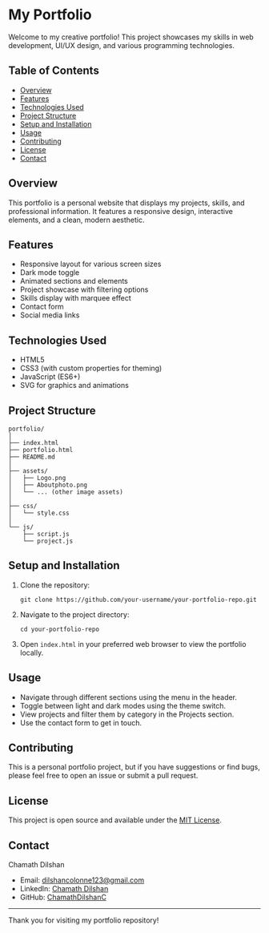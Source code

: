# My Portfolio

Welcome to my creative portfolio! This project showcases my skills in web development, UI/UX design, and various programming technologies.

## Table of Contents
- [Overview](#overview)
- [Features](#features)
- [Technologies Used](#technologies-used)
- [Project Structure](#project-structure)
- [Setup and Installation](#setup-and-installation)
- [Usage](#usage)
- [Contributing](#contributing)
- [License](#license)
- [Contact](#contact)

## Overview

This portfolio is a personal website that displays my projects, skills, and professional information. It features a responsive design, interactive elements, and a clean, modern aesthetic.

## Features

- Responsive layout for various screen sizes
- Dark mode toggle
- Animated sections and elements
- Project showcase with filtering options
- Skills display with marquee effect
- Contact form
- Social media links

## Technologies Used

- HTML5
- CSS3 (with custom properties for theming)
- JavaScript (ES6+)
- SVG for graphics and animations

## Project Structure

```
portfolio/
│
├── index.html
├── portfolio.html
├── README.md
│
├── assets/
│   ├── Logo.png
│   ├── Aboutphoto.png
│   └── ... (other image assets)
│
├── css/
│   └── style.css
│
└── js/
    ├── script.js
    └── project.js
```

## Setup and Installation

1. Clone the repository:
   ```
   git clone https://github.com/your-username/your-portfolio-repo.git
   ```

2. Navigate to the project directory:
   ```
   cd your-portfolio-repo
   ```

3. Open `index.html` in your preferred web browser to view the portfolio locally.

## Usage

- Navigate through different sections using the menu in the header.
- Toggle between light and dark modes using the theme switch.
- View projects and filter them by category in the Projects section.
- Use the contact form to get in touch.

## Contributing

This is a personal portfolio project, but if you have suggestions or find bugs, please feel free to open an issue or submit a pull request.

## License

This project is open source and available under the [MIT License](LICENSE).

## Contact

Chamath Dilshan
- Email: dilshancolonne123@gmail.com
- LinkedIn: [Chamath Dilshan](https://www.linkedin.com/in/chamath-dilshan-6aa8022ab/)
- GitHub: [ChamathDilshanC](https://github.com/ChamathDilshanC)

---

Thank you for visiting my portfolio repository!

